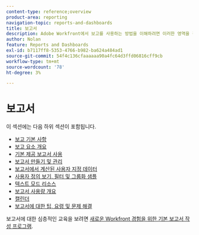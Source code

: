 ```yaml
---
content-type: reference;overview
product-area: reporting
navigation-topic: reports-and-dashboards
title: 보고서
description: Adobe Workfront에서 보고를 사용하는 방법을 이해하려면 이러한 영역을 검토하십시오.
author: Nolan
feature: Reports and Dashboards
exl-id: b7117ff8-5353-4766-b982-ba624a484ad1
source-git-commit: 54f4c136cfaaaaaa90a4fc64d3ffd06816cff9cb
workflow-type: tm+mt
source-wordcount: '78'
ht-degree: 3%

---
```


# 보고서

이 섹션에는 다음 하위 섹션이 포함됩니다.

* [보고 기본 사항](../../reports-and-dashboards/reports/reporting/reporting-basics.md)
* [보고 요소 개요](../../reports-and-dashboards/reports/reporting-elements/reporting-elements-overview.md)
* [기본 제공 보고서 사용](../../reports-and-dashboards/reports/using-built-in-reports/use-built-in-reports.md)
* [보고서 만들기 및 관리](../../reports-and-dashboards/reports/creating-and-managing-reports/create-manage-reports.md)
* [보고서에서 계산된 사용자 지정 데이터](../../reports-and-dashboards/reports/calc-cstm-data-reports/calculated-custom-data-reports.md)
* [사용자 정의 보기, 필터 및 그룹화 샘플](../../reports-and-dashboards/reports/custom-view-filter-grouping-samples/custom-view-filter-grouping-samples.md)
* [텍스트 모드 리소스](../../reports-and-dashboards/reports/text-mode/text-mode-resources.md)
* [보고서 사용량 개요](../../reports-and-dashboards/reports/report-usage/report-usage-overview.md)
* [캘린더](../../reports-and-dashboards/reports/calendars/calendars.md)
* [보고서에 대한 팁, 요령 및 문제 해결](../../reports-and-dashboards/reports/tips-tricks-and-troubleshooting/tips-troubleshooting-reports.md)

보고서에 대한 심층적인 교육을 보려면  [새로운 Workfront 경험을 위한 기본 보고서 작성 프로그램](https://one.workfront.com/s/basic-report-creation-program).
